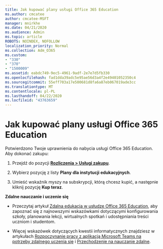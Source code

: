 ```yaml
---
title: Jak kupować plany usługi Office 365 Education
ms.author: cmcatee
author: cmcatee-MSFT
manager: mnirkhe
ms.date: 04/21/2020
ms.audience: Admin
ms.topic: article
ROBOTS: NOINDEX, NOFOLLOW
localization_priority: Normal
ms.collection: Adm_O365
ms.custom:
- "330"
- "370"
- "1500009"
ms.assetid: eabdc749-9ec5-4961-9adf-2e7e7d5fb330
ms.openlocfilehash: fad1dda39adc5e95ae56d3a4f2e49401052350c4
ms.sourcegitcommit: 55eff703a17e500681d8fa6a87eb067019ade3cc
ms.translationtype: MT
ms.contentlocale: pl-PL
ms.lasthandoff: 04/22/2020
ms.locfileid: "43763659"
---
```

# <a name="how-to-purchase-office-365-education-plans"></a>Jak kupować plany usługi Office 365 Education

Potwierdzono Twoje uprawnienia do nabycia usługi Office 365 Education.  Aby dokonać zakupu:

1. Przejdź do pozycji **[Rozliczenia > Usługi zakupu](https://portal.office.com/AdminPortal/Home#/catalog)**.

2. Wybierz pozycję z listy **Plany dla instytucji edukacyjnych**.

3. Umieść wskaźnik myszy na subskrypcji, którą chcesz kupić, a następnie kliknij pozycję **Kup teraz**.

**Zdalne nauczanie i uczenie się**

- Przeczytaj artykuł [Zdalna edukacja w usłudze Office 365 Education](https://support.office.com/article/remote-teaching-and-learning-in-office-365-education-f651ccae-7b65-478b-8366-51bb884025c4), aby zapoznać się z najnowszymi wskazówkami dotyczącymi konfigurowania szkoły, planowania lekcji, wirtualnych spotkań i udostępniania treści uczniom i studentom.

- Więcej wskazówek dotyczących kwestii informatycznych znajdziesz w artykułach [Rozpoczynanie pracy z aplikacją Microsoft Teams na potrzeby zdalnego uczenia się](https://docs.microsoft.com/MicrosoftTeams/remote-learning-edu) i [Przechodzenie na nauczanie zdalne](https://www.microsoft.com/education/remote-learning).
